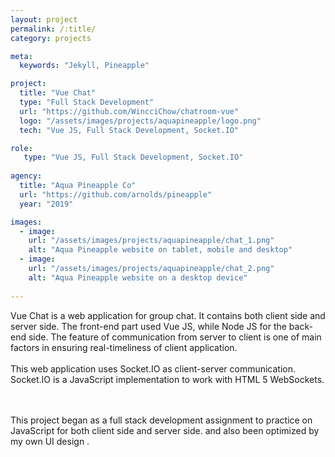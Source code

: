 ```yaml
---
layout: project
permalink: /:title/
category: projects

meta:
  keywords: "Jekyll, Pineapple"

project:
  title: "Vue Chat"
  type: "Full Stack Development"
  url: "https://github.com/WincciChow/chatroom-vue"
  logo: "/assets/images/projects/aquapineapple/logo.png"
  tech: "Vue JS, Full Stack Development, Socket.IO"

role:
   type: "Vue JS, Full Stack Development, Socket.IO"
   
agency:
  title: "Aqua Pineapple Co"
  url: "https://github.com/arnolds/pineapple"
  year: "2019"

images:
  - image:
    url: "/assets/images/projects/aquapineapple/chat_1.png"
    alt: "Aqua Pineapple website on tablet, mobile and desktop"
  - image:
    url: "/assets/images/projects/aquapineapple/chat_2.png"
    alt: "Aqua Pineapple website on a desktop device"
  
---
```

<p>Vue Chat is a web application for group chat. It contains both client side and server side. The front-end part used Vue JS, while Node JS for the back-end side.
The feature of communication from server to client is one of main factors in ensuring real-timeliness of client application. 
<br><br>This web application uses Socket.IO as client-server communication. Socket.IO is a JavaScript implementation to work with HTML 5 WebSockets.
   
  <br><br> This project began as a full stack development assignment to practice on JavaScript for both client side and server side. and also been optimized by my own UI design .</p>
